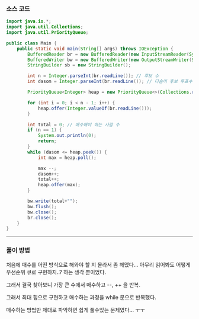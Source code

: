 ### 소스 코드

```java
import java.io.*;
import java.util.Collections;
import java.util.PriorityQueue;

public class Main {
    public static void main(String[] args) throws IOException {
        BufferedReader br = new BufferedReader(new InputStreamReader(System.in));
        BufferedWriter bw = new BufferedWriter(new OutputStreamWriter(System.out));
        StringBuilder sb = new StringBuilder();

        int n = Integer.parseInt(br.readLine()); // 후보 수
        int dasom = Integer.parseInt(br.readLine()); // 다솜이 후보 투표수

        PriorityQueue<Integer> heap = new PriorityQueue<>(Collections.reverseOrder()); // 최대 힙으로 구현

        for (int i = 0; i < n - 1; i++) {
            heap.offer(Integer.valueOf(br.readLine()));
        }

        int total = 0; // 매수해야 하는 사람 수
        if (n == 1) {
            System.out.println(0);
            return;
        }
        while (dasom <= heap.peek()) {
            int max = heap.poll();

            max --;
            dasom++;
            total++;
            heap.offer(max);
        }

        bw.write(total+"");
        bw.flush();
        bw.close();
        br.close();
    }
}
```

---

### 풀이 방법

처음에 매수를 어떤 방식으로 해와야 할 지 몰라서 좀 헤맸다... 아무리 읽어봐도 어떻게 우선순위 큐로 구현하지..? 하는 생각 뿐이었다.

그래서 결국 찾아보니 가장 큰 수에서 매수하고 --, ++ 을 반복.

그래서 최대 힙으로 구현하고 매수하는 과정을 while 문으로 반복했다.

매수하는 방법만 제대로 파악하면 쉽게 풀수있는 문제였다... ㅜㅜ 
